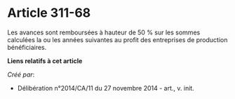 # Article 311-68

Les avances sont remboursées à hauteur de 50 % sur les sommes calculées la ou les années suivantes au profit des entreprises
de production bénéficiaires.

**Liens relatifs à cet article**

_Créé par_:

  - Délibération n°2014/CA/11 du 27 novembre 2014 - art., v. init.
